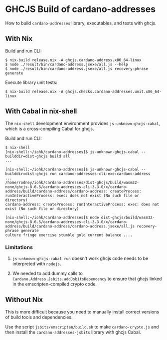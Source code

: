 # GHCJS Build of cardano-addresses

How to build `cardano-addresses` library, executables, and tests with
ghcjs.

## With Nix

Build and run CLI:

```terminal
$ nix-build release.nix -A ghcjs.cardano-address.x86_64-linux
$ node ./result/bin/cardano-address.jsexe/all.js --help
$ node ./result/bin/cardano-address.jsexe/all.js recovery-phrase generate
```

Execute library unit tests:
```terminal
$ nix-build release.nix -A ghcjs.checks.cardano-addresses.unit.x86_64-linux
```

## With Cabal in nix-shell

The `nix-shell` development environment provides
`js-unknown-ghcjs-cabal`, which is a cross-compiling Cabal for ghcjs.

Build and run CLI:

```terminal
$ nix-shell
[nix-shell:~/iohk/cardano-addresses]$ js-unknown-ghcjs-cabal --builddir=dist-ghcjs build all
...

[nix-shell:~/iohk/cardano-addresses]$ js-unknown-ghcjs-cabal --builddir=dist-ghcjs run cardano-addresses-cli:exe:cardano-address
...
/home/rodney/iohk/cardano-addresses/dist-ghcjs/build/wasm32-none/ghcjs-8.6.5/cardano-addresses-cli-3.3.0/x/cardano-address/build/cardano-address/cardano-address: createProcess: runInteractiveProcess: exec: does not exist (No such file or directory)
cardano-address: createProcess: runInteractiveProcess: exec: does not exist (No such file or directory)

[nix-shell:~/iohk/cardano-addresses]$ node dist-ghcjs/build/wasm32-none/ghcjs-8.6.5/cardano-addresses-cli-3.3.0/x/cardano-address/build/cardano-address/cardano-address.jsexe/all.js recovery-phrase generate
culture fringe exercise stumble gold current balance ....
```

### Limitations

1. `js-unknown-ghcjs-cabal run` doesn't work ghcjs code needs to be
   interpreted with `nodejs`.

2. We needed to add dummy calls to `Cardano.Address.Jsbits.addJsbitsDependency`
   to ensure that ghcjs linked in the emscripten-compiled crypto code.

## Without Nix

This is more difficult because you need to manually install correct
versions of build tools and dependencies.

Use the script `jsbits/emscripten/build.sh` to make
`cardano-crypto.js` and then install the `cardano-addresses-jsbits`
library with ghcjs Cabal.
